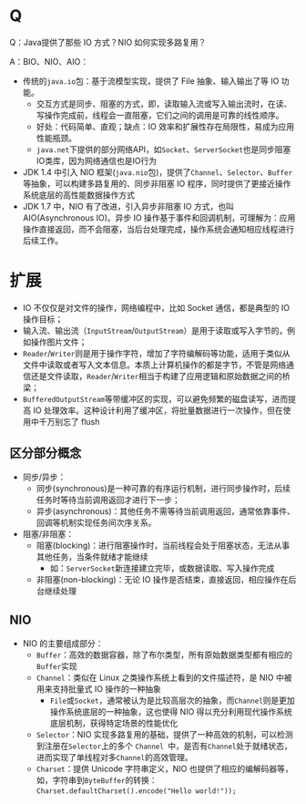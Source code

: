 # Q

Q：Java提供了那些 IO 方式？NIO 如何实现多路复用？

A：BIO、NIO、AIO：

- 传统的`java.io`包：基于流模型实现，提供了 File 抽象、输入输出了等 IO 功能。
  - 交互方式是同步、阻塞的方式，即，读取输入流或写入输出流时，在读、写操作完成前，线程会一直阻塞，它们之间的调用是可靠的线性顺序。
  - 好处：代码简单、直观；缺点：IO 效率和扩展性存在局限性，易成为应用性能瓶颈。
  - `java.net`下提供的部分网络API，如`Socket`、`ServerSocket`也是同步阻塞IO类库，因为网络通信也是IO行为
- JDK 1.4 中引入 NIO 框架(`java.nio`包)，提供了`Channel`、`Selector`、`Buffer`等抽象，可以构建多路复用的、同步非阻塞 IO 程序，同时提供了更接近操作系统底层的高性能数据操作方式
- JDK 1.7 中，NIO 有了改进，引入异步非阻塞 IO 方式，也叫 AIO(Asynchronous IO)。异步 IO 操作基于事件和回调机制，可理解为：应用操作直接返回，而不会阻塞，当后台处理完成，操作系统会通知相应线程进行后续工作。



# 扩展

- IO 不仅仅是对文件的操作，网络编程中，比如 Socket 通信，都是典型的 IO 操作目标；
- 输入流、输出流（`InputStream`/`OutputStream`）是用于读取或写入字节的，例如操作图片文件；
- `Reader`/`Writer`则是用于操作字符，增加了字符编解码等功能，适用于类似从文件中读取或者写入文本信息。本质上计算机操作的都是字节，不管是网络通信还是文件读取，`Reader`/`Writer`相当于构建了应用逻辑和原始数据之间的桥梁；
- `BufferedOutputStream`等带缓冲区的实现，可以避免频繁的磁盘读写，进而提高 IO 处理效率。这种设计利用了缓冲区，将批量数据进行一次操作，但在使用中千万别忘了 flush



## 区分部分概念

- 同步/异步：
  - 同步(synchronous)是一种可靠的有序运行机制，进行同步操作时，后续任务时等待当前调用返回才进行下一步；
  - 异步(asynchronous)：其他任务不需等待当前调用返回，通常依靠事件、回调等机制实现任务间次序关系。
- 阻塞/非阻塞：
  - 阻塞(blocking)：进行阻塞操作时，当前线程会处于阻塞状态，无法从事其他任务，当条件就绪才能继续
    - 如：`ServerSocket`新连接建立完毕，或数据读取、写入操作完成
  - 非阻塞(non-blocking)：无论 IO 操作是否结束，直接返回，相应操作在后台继续处理



## NIO

- NIO 的主要组成部分：
  - `Buffer`：高效的数据容器，除了布尔类型，所有原始数据类型都有相应的`Buffer`实现
  - `Channel`：类似在 Linux 之类操作系统上看到的文件描述符，是 NIO 中被用来支持批量式 IO 操作的一种抽象
    - `File`或`Socket`，通常被认为是比较高层次的抽象，而`Channel`则是更加操作系统底层的一种抽象，这也使得 NIO 得以充分利用现代操作系统底层机制，获得特定场景的性能优化
  - `Selector`：NIO 实现多路复用的基础，提供了一种高效的机制，可以检测到注册在`Selector`上的多个 `Channel `中，是否有`Channel`处于就绪状态，进而实现了单线程对多`Channel`的高效管理。
  - `Charset`：提供 Unicode 字符串定义，NIO 也提供了相应的编解码器等，如，字符串到`ByteBuffer`的转换：`Charset.defaultCharset().encode("Hello world!"));`




